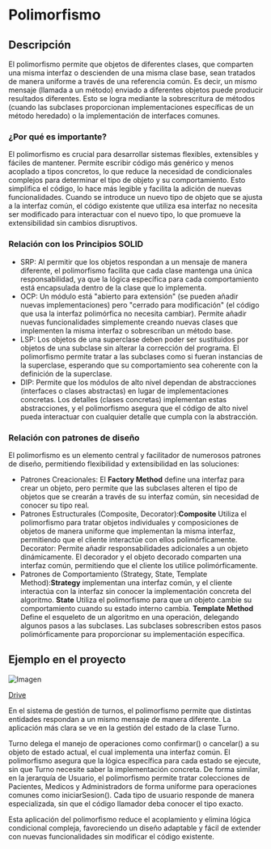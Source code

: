 # Polimorfismo

## Descripción
El polimorfismo permite que objetos de diferentes clases, que comparten una misma interfaz o descienden de una misma clase base, sean tratados de manera uniforme a través de una referencia común. Es decir, un mismo mensaje (llamada a un método) enviado a diferentes objetos puede producir resultados diferentes. Esto se logra mediante la sobrescritura de métodos (cuando las subclases proporcionan implementaciones específicas de un método heredado) o la implementación de interfaces comunes.
### ¿Por qué es importante?
El polimorfismo es crucial para desarrollar sistemas flexibles, extensibles y fáciles de mantener. Permite escribir código más genérico y menos acoplado a tipos concretos, lo que reduce la necesidad de condicionales complejos para determinar el tipo de objeto y su comportamiento. Esto simplifica el código, lo hace más legible y facilita la adición de nuevas funcionalidades. Cuando se introduce un nuevo tipo de objeto que se ajusta a la interfaz común, el código existente que utiliza esa interfaz no necesita ser modificado para interactuar con el nuevo tipo, lo que promueve la extensibilidad sin cambios disruptivos.
### Relación con los Principios SOLID
- SRP: Al permitir que los objetos respondan a un mensaje de manera diferente, el polimorfismo facilita que cada clase mantenga una única responsabilidad, ya que la lógica específica para cada comportamiento está encapsulada dentro de la clase que lo implementa.
- OCP: Un módulo está "abierto para extensión" (se pueden añadir nuevas implementaciones) pero "cerrado para modificación" (el código que usa la interfaz polimórfica no necesita cambiar). Permite añadir nuevas funcionalidades simplemente creando nuevas clases que implementen la misma interfaz o sobrescriban un método base.
- LSP: Los objetos de una superclase deben poder ser sustituidos por objetos de una subclase sin alterar la corrección del programa. El polimorfismo permite tratar a las subclases como si fueran instancias de la superclase, esperando que su comportamiento sea coherente con la definición de la superclase.
- DIP: Permite que los módulos de alto nivel dependan de abstracciones (interfaces o clases abstractas) en lugar de implementaciones concretas. Los detalles (clases concretas) implementan estas abstracciones, y el polimorfismo asegura que el código de alto nivel pueda interactuar con cualquier detalle que cumpla con la abstracción.

### Relación con patrones de diseño
El polimorfismo es un elemento central y facilitador de numerosos patrones de diseño, permitiendo flexibilidad y extensibilidad en las soluciones:
- Patrones Creacionales: El **Factory Method** define una interfaz para crear un objeto, pero permite que las subclases alteren el tipo de objetos que se crearán a través de su interfaz común, sin necesidad de conocer su tipo real.
- Patrones Estructurales (Composite, Decorator):**Composite** Utiliza el polimorfismo para tratar objetos individuales y composiciones de objetos de manera uniforme que implementan la misma interfaz, permitiendo que el cliente interactúe con ellos polimórficamente. Decorator: Permite añadir responsabilidades adicionales a un objeto dinámicamente. El decorador y el objeto decorado comparten una interfaz común, permitiendo que el cliente los utilice polimórficamente.
- Patrones de Comportamiento (Strategy, State, Template Method):**Strategy** implementan una interfaz común, y el cliente interactúa con la interfaz sin conocer la implementación concreta del algoritmo. **State** Utiliza el polimorfismo para que un objeto cambie su comportamiento cuando su estado interno cambia. **Template Method** Define el esqueleto de un algoritmo en una operación, delegando algunos pasos a las subclases. Las subclases sobrescriben estos pasos polimórficamente para proporcionar su implementación específica.

## Ejemplo en el proyecto

![Imagen](https://drive.google.com/uc?export=view&id=16ey4nq-8FFqqwQDazYs7a0P5qgJ9fIVP)

[Drive](https://drive.google.com/file/d/16ey4nq-8FFqqwQDazYs7a0P5qgJ9fIVP/view?usp=sharing)

En el sistema de gestión de turnos, el polimorfismo permite que distintas entidades respondan a un mismo mensaje de manera diferente. La aplicación más clara se ve en la gestión del estado de la clase Turno. 

Turno delega el manejo de operaciones como confirmar() o cancelar() a su objeto de estado actual, el cual implementa una interfaz común. El polimorfismo asegura que la lógica específica para cada estado se ejecute, sin que Turno necesite saber la implementación concreta.
De forma similar, en la jerarquía de Usuario, el polimorfismo permite tratar colecciones de Pacientes, Medicos y Administradors de forma uniforme para operaciones comunes como iniciarSesion(). Cada tipo de usuario responde de manera especializada, sin que el código llamador deba conocer el tipo exacto.

Esta aplicación del polimorfismo reduce el acoplamiento y elimina lógica condicional compleja, favoreciendo un diseño adaptable y fácil de extender con nuevas funcionalidades sin modificar el código existente.

```java

